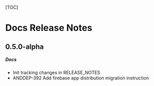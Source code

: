 [TOC]
# Docs Release Notes
## 0.5.0-alpha
##### Docs
* Init tracking changes in RELEASE_NOTES 
* ANDDEP-392 Add firebase app distribution migration instruction